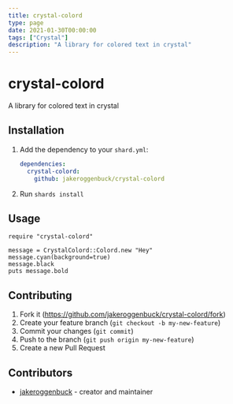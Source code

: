 ```yaml
---
title: crystal-colord
type: page
date: 2021-01-30T00:00:00
tags: ["Crystal"]
description: "A library for colored text in crystal"
---
```


# crystal-colord

A library for colored text in crystal

## Installation

1. Add the dependency to your `shard.yml`:

   ```yaml
   dependencies:
     crystal-colord:
       github: jakeroggenbuck/crystal-colord
   ```

2. Run `shards install`

## Usage

```crystal
require "crystal-colord"
```

```crystal
message = CrystalColord::Colord.new "Hey"
message.cyan(background=true)
message.black
puts message.bold
```

## Contributing

1. Fork it (<https://github.com/jakeroggenbuck/crystal-colord/fork>)
2. Create your feature branch (`git checkout -b my-new-feature`)
3. Commit your changes (`git commit`)
4. Push to the branch (`git push origin my-new-feature`)
5. Create a new Pull Request

## Contributors

- [jakeroggenbuck](https://github.com/jakeroggenbuck) - creator and maintainer
